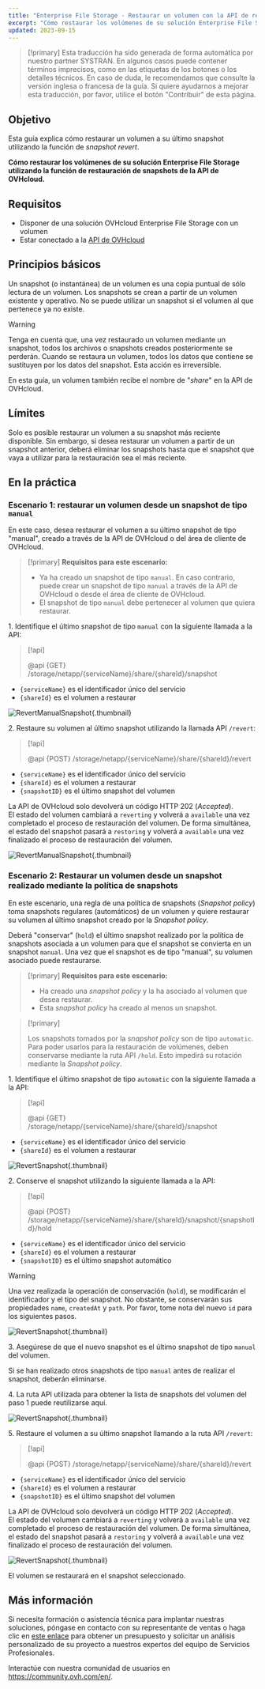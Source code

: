 ```yaml
---
title: "Enterprise File Storage - Restaurar un volumen con la API de restauración de snapshots"
excerpt: "Cómo restaurar los volúmenes de su solución Enterprise File Storage gracias a la funcionalidad de restauración de snapshots que ofrece la API de OVHcloud"
updated: 2023-09-15
---
```


> [!primary]
> Esta traducción ha sido generada de forma automática por nuestro partner SYSTRAN. En algunos casos puede contener términos imprecisos, como en las etiquetas de los botones o los detalles técnicos. En caso de duda, le recomendamos que consulte la versión inglesa o francesa de la guía. Si quiere ayudarnos a mejorar esta traducción, por favor, utilice el botón "Contribuir" de esta página.
>

## Objetivo

Esta guía explica cómo restaurar un volumen a su último snapshot utilizando la función de *snapshot revert*.

**Cómo restaurar los volúmenes de su solución Enterprise File Storage utilizando la función de restauración de snapshots de la API de OVHcloud.**

## Requisitos

- Disponer de una solución OVHcloud Enterprise File Storage con un volumen
- Estar conectado a la [API de OVHcloud](https://api.ovh.com/)

## Principios básicos

Un snapshot (o instantánea) de un volumen es una copia puntual de sólo lectura de un volumen.
Los snapshots se crean a partir de un volumen existente y operativo. No se puede utilizar un snapshot si el volumen al que pertenece ya no existe.

> [!warning]
>
> Tenga en cuenta que, una vez restaurado un volumen mediante un snapshot, todos los archivos o snapshots creados posteriormente se perderán. Cuando se restaura un volumen, todos los datos que contiene se sustituyen por los datos del snapshot. Esta acción es irreversible.
>

En esta guía, un volumen también recibe el nombre de "*share*" en la API de OVHcloud.

## Límites

Solo es posible restaurar un volumen a su snapshot más reciente disponible. Sin embargo, si desea restaurar un volumen a partir de un snapshot anterior, deberá eliminar los snapshots hasta que el snapshot que vaya a utilizar para la restauración sea el más reciente.

## En la práctica

### Escenario 1: restaurar un volumen desde un snapshot de tipo `manual`

En este caso, desea restaurar el volumen a su último snapshot de tipo "manual", creado a través de la API de OVHcloud o del área de cliente de OVHcloud.

> [!primary]
> **Requisitos para este escenario:**
>
> - Ya ha creado un snapshot de tipo `manual`. En caso contrario, puede crear un snapshot de tipo `manual` a través de la API de OVHcloud o desde el área de cliente de OVHcloud.
> - El snapshot de tipo `manual` debe pertenecer al volumen que quiera restaurar.

1\. Identifique el último snapshot de tipo `manual` con la siguiente llamada a la API:

> [!api]
>
> @api {GET} /storage/netapp/{serviceName}/share/{shareId}/snapshot
>

- `{serviceName}` es el identificador único del servicio
- `{shareId}` es el volumen a restaurar 

![RevertManualSnapshot](images/use_case_1_step_1.png){.thumbnail}

2\. Restaure su volumen al último snapshot utilizando la llamada API `/revert`: 

> [!api]
>
> @api {POST} /storage/netapp/{serviceName}/share/{shareId}/revert
>

- `{serviceName}` es el identificador único del servicio
- `{shareId}` es el volumen a restaurar
- `{snapshotID}` es el último snapshot del volumen

La API de OVHcloud solo devolverá un código HTTP 202 (*Accepted*).<br>
El estado del volumen cambiará a `reverting` y volverá a `available` una vez completado el proceso de restauración del volumen. De forma simultánea, el estado del snapshot pasará a `restoring` y volverá a `available` una vez finalizado el proceso de restauración del volumen.

![RevertManualSnapshot](images/use_case_1_step_2.png){.thumbnail}

### Escenario 2: Restaurar un volumen desde un snapshot realizado mediante la política de snapshots

En este escenario, una regla de una política de snapshots (*Snapshot policy*) toma snapshots regulares (automáticos) de un volumen y quiere restaurar su volumen al último snapshot creado por la *Snapshot policy*.

Deberá "conservar" (`hold`) el último snapshot realizado por la política de snapshots asociada a un volumen para que el snapshot se convierta en un snapshot `manual`. Una vez que el snapshot es de tipo "manual", su volumen asociado puede restaurarse.

> [!primary]
> **Requisitos para este escenario:**
>
> - Ha creado una *snapshot policy* y la ha asociado al volumen que desea restaurar.
> - Esta *snapshot policy* ha creado al menos un snapshot.

> [!primary]
>
> Los snapshots tomados por la *snapshot policy* son de tipo `automatic`. Para poder usarlos para la restauración de volúmenes, deben conservarse mediante la ruta API `/hold`. Esto impedirá su rotación mediante la *Snapshot policy*.
>

1\. Identifique el último snapshot de tipo `automatic` con la siguiente llamada a la API:

> [!api]
>
> @api {GET} /storage/netapp/{serviceName}/share/{shareId}/snapshot
>

- `{serviceName}` es el identificador único del servicio
- `{shareId}` es el volumen a restaurar

![RevertSnapshot](images/use_case_2_step_1.png){.thumbnail}

2\. Conserve el snapshot utilizando la siguiente llamada a la API: 

> [!api]
>
> @api {POST} /storage/netapp/{serviceName}/share/{shareId}/snapshot/{snapshotId}/hold

- `{serviceName}` es el identificador único del servicio
- `{shareId}` es el volumen a restaurar
- `{snapshotID}` es el último snapshot automático

> [!warning]
>
> Una vez realizada la operación de conservación (`hold`), se modificarán el identificador y el tipo del snapshot. No obstante, se conservarán sus propiedades `name`, `createdAt` y `path`. Por favor, tome nota del nuevo `id` para los siguientes pasos.
>

![RevertSnapshot](images/use_case_2_step_2.png){.thumbnail}

3\. Asegúrese de que el nuevo snapshot es el último snapshot de tipo `manual` del volumen.

Si se han realizado otros snapshots de tipo `manual` antes de realizar el snapshot, deberán eliminarse.

4\. La ruta API utilizada para obtener la lista de snapshots del volumen del paso 1 puede reutilizarse aquí.

![RevertSnapshot](images/use_case_2_step_3.png){.thumbnail}

5\. Restaure el volumen a su último snapshot llamando a la ruta API `/revert`:

> [!api]
>
> @api {POST} /storage/netapp/{serviceName}/share/{shareId}/revert
>

- `{serviceName}` es el identificador único del servicio
- `{shareId}` es el volumen a restaurar
- `{snapshotID}` es el último snapshot del volumen

La API de OVHcloud solo devolverá un código HTTP 202 (*Accepted*).<br>
El estado del volumen cambiará a `reverting` y volverá a `available` una vez completado el proceso de restauración del volumen. De forma simultánea, el estado del snapshot pasará a `restoring` y volverá a `available` una vez finalizado el proceso de restauración del volumen.

![RevertSnapshot](images/use_case_2_step_4.png){.thumbnail}

El volumen se restaurará en el snapshot seleccionado.

## Más información <a name="go-further"></a>

Si necesita formación o asistencia técnica para implantar nuestras soluciones, póngase en contacto con su representante de ventas o haga clic en [este enlace](https://www.ovhcloud.com/es-es/professional-services/) para obtener un presupuesto y solicitar un análisis personalizado de su proyecto a nuestros expertos del equipo de Servicios Profesionales.

Interactúe con nuestra comunidad de usuarios en <https://community.ovh.com/en/>.
